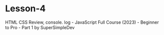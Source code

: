 # Lesson-4
HTML CSS Review, console. log - JavaScript Full Course (2023) - Beginner to Pro - Part 1 by SuperSimpleDev
